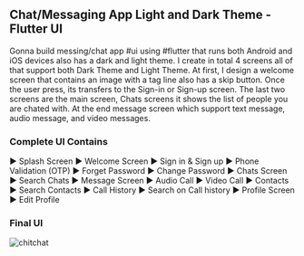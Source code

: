## Chat/Messaging App Light and Dark Theme - Flutter UI 
Gonna build messing/chat app #ui using #flutter that runs both Android and iOS devices also has a dark and light theme. I create in total 4 screens all of that support both Dark Theme and Light Theme. At first, I design a welcome screen that contains an image with a tag line also has a skip button. Once the user press, its transfers to the Sign-in or Sign-up screen. The last two screens are the main screen, Chats screens it shows the list of people you are chated with. At the end message screen which support text message, audio message, and video messages.

### Complete UI Contains  

► Splash Screen
► Welcome Screen
► Sign in & Sign up
► Phone Validation (OTP)
► Forget Password
► Change Password
► Chats Screen
► Search Chats
► Message Screen
► Audio Call
► Video Call
► Contacts
► Search Contacts
► Call History
► Search on Call history
► Profile Screen
► Edit Profile

### Final UI
![chitchat](https://user-images.githubusercontent.com/36065206/147939660-e6a8f5f1-fda7-4eac-9b35-de9ffa2a8134.png)
